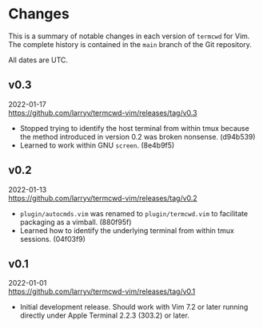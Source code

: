 <!--
    CHANGES.markdown
    ----------------

    SPDX-License-Identifier: MIT

    Copyright 2022 Lawrence Velázquez
-->

# Changes #

This is a summary of notable changes in each version of `termcwd` for
Vim.  The complete history is contained in the `main` branch of the Git
repository.

All dates are UTC.


## v0.3 ##

2022-01-17  
https://github.com/larryv/termcwd-vim/releases/tag/v0.3

-   Stopped trying to identify the host terminal from within tmux
    because the method introduced in version 0.2 was broken nonsense.
    (d94b539)
-   Learned to work within GNU `screen`. (8e4b9f5)


## v0.2 ##

2022-01-13  
https://github.com/larryv/termcwd-vim/releases/tag/v0.2

-   `plugin/autocmds.vim` was renamed to `plugin/termcwd.vim` to
    facilitate packaging as a vimball. (880f95f)
-   Learned how to identify the underlying terminal from within tmux
    sessions. (04f03f9)


## v0.1 ##

2022-01-01  
https://github.com/larryv/termcwd-vim/releases/tag/v0.1

-   Initial development release.  Should work with Vim 7.2 or later
    running directly under Apple Terminal 2.2.3 (303.2) or later.

